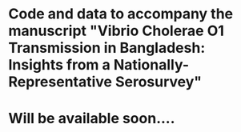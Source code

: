 # Code and data to accompany the manuscript "Vibrio Cholerae O1 Transmission in Bangladesh: Insights from a Nationally-Representative Serosurvey"
# Will be available soon....
